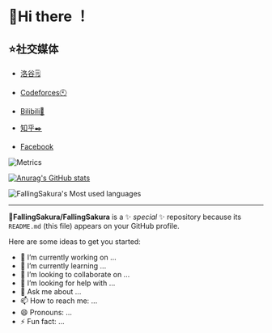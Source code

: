 # 🎈Hi there ！

## ⭐社交媒体

- [洛谷🗒️](https://www.luogu.com.cn/user/773503#main)

- [Codeforces🕙](https://codeforces.com/profile/Falling_Sakura)

- [Bilibili📍](https://space.bilibili.com/1722315602)

- [知乎✒️](https://www.zhihu.com/people/fsimh)

- [Facebook](https://www.facebook.com/profile.php?id=100070990843778)

![Metrics](https://metrics.lecoq.io/FallingSakura?template=classic&base=header%2C%20activity%2C%20community%2C%20repositories%2C%20metadata&base.indepth=false&base.hireable=false&base.skip=false&config.timezone=Asia%2FShanghai)

[![Anurag's GitHub stats](https://github-readme-stats.vercel.app/api?username=FallingSakura)](https://github.com/FallingSakura/github-readme-stats)

![FallingSakura's Most used languages](https://github-readme-stats.vercel.app/api/top-langs?username=FallingSakura&show_icons=true&count_private=true&hide_border=true&theme=gotham)

---

**🍥FallingSakura/FallingSakura** is a ✨ _special_ ✨ repository because its `README.md` (this file) appears on your GitHub profile.

Here are some ideas to get you started:

- 🔭 I’m currently working on ...
- 🌱 I’m currently learning ...
- 👯 I’m looking to collaborate on ...
- 🤔 I’m looking for help with ...
- 💬 Ask me about ...
- 📫 How to reach me: ...
- 😄 Pronouns: ...
- ⚡ Fun fact: ...
